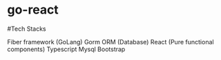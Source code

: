 # go-react

#Tech Stacks

Fiber framework (GoLang)
Gorm ORM (Database)
React (Pure functional components)
Typescript
Mysql
Bootstrap
